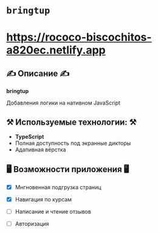# `bringtup`


# https://rococo-biscochitos-a820ec.netlify.app


## ✍️ Описание ✍️

<strong>bringtup</strong>
<p>Добавления логики на нативном JavaScript</p>

## ⚒️ Используемые технологии: ⚒️

- **TypeScript**
- Полная доступность под экранные дикторы
- Адапивная вёрстка 

## 🖥️ Возможности приложения 🖥️

- [x] Мнгновенная подгрузка страниц
- [x] Навигация по курсам
- [ ] Написание и чтение отзывов
- [ ] Авторизация



